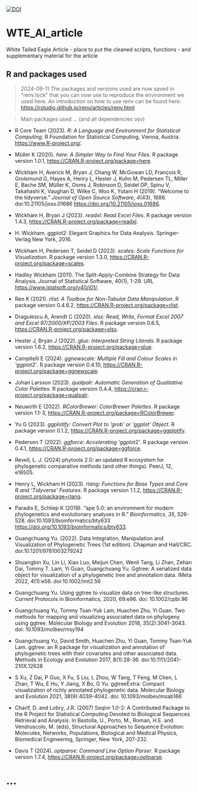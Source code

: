 [![DOI](https://zenodo.org/badge/750248033.svg)](https://zenodo.org/doi/10.5281/zenodo.11143879)

# WTE_AI_article
White Tailed Eagle Article - place to put the cleaned scripts, functions - and supplementary material for the article

## R and packages used
> 2024-09-11 The packages and versions used are now saved in "renv.lock" that you can now use to reproduce the environment we used here. 
An introduction on how to use renv can be found here: <https://rstudio.github.io/renv/articles/renv.html> 


> Main packages used ... (and all dependencies osv)

- R Core Team (2023). _R: A Language and Environment for Statistical Computing_. R Foundation for Statistical Computing, Vienna, Austria. <https://www.R-project.org/>.
- Müller K (2020). _here: A Simpler Way to Find Your Files_. R package version 1.0.1, <https://CRAN.R-project.org/package=here>.

- Wickham H, Averick M, Bryan J, Chang W, McGowan LD, François R, Grolemund G, Hayes A, Henry L, Hester J, Kuhn M, Pedersen TL, Miller E, Bache SM, Müller K, Ooms J, Robinson D, Seidel DP, Spinu V, Takahashi K, Vaughan D, Wilke C, Woo K, Yutani H (2019). “Welcome to the tidyverse.” _Journal of Open Source Software_, *4*(43), 1686. doi:10.21105/joss.01686 <https://doi.org/10.21105/joss.01686>.
- Wickham H, Bryan J (2023). _readxl: Read Excel Files_. R package version 1.4.3, <https://CRAN.R-project.org/package=readxl>.
- H. Wickham. ggplot2: Elegant Graphics for Data Analysis. Springer-Verlag New York, 2016.
- Wickham H, Pedersen T, Seidel D (2023). _scales: Scale Functions for Visualization_. R package version 1.3.0, <https://CRAN.R-project.org/package=scales>.
- Hadley Wickham (2011). The Split-Apply-Combine Strategy for Data Analysis. Journal of Statistical Software, 40(1), 1-29. URL https://www.jstatsoft.org/v40/i01/.


- Ren K (2021). _rlist: A Toolbox for Non-Tabular Data Manipulation_. R package version 0.4.6.2, <https://CRAN.R-project.org/package=rlist>.
- Dragulescu A, Arendt C (2020). _xlsx: Read, Write, Format Excel 2007 and Excel 97/2000/XP/2003 Files_. R package version 0.6.5, <https://CRAN.R-project.org/package=xlsx>.
- Hester J, Bryan J (2022). _glue: Interpreted String Literals_. R package version 1.6.2, <https://CRAN.R-project.org/package=glue>.
- Campitelli E (2024). _ggnewscale: Multiple Fill and Colour Scales in 'ggplot2'_. R package version 0.4.10, <https://CRAN.R-project.org/package=ggnewscale>.
- Johan Larsson (2023). _qualpalr: Automatic Generation of Qualitative Color Palettes_. R package version 0.4.4, <https://cran.r-project.org/package=qualpalr>.
- Neuwirth E (2022). _RColorBrewer: ColorBrewer Palettes_. R package version 1.1-3, <https://CRAN.R-project.org/package=RColorBrewer>.
- Yu G (2023). _ggplotify: Convert Plot to 'grob' or 'ggplot' Object_. R package version 0.1.2, <https://CRAN.R-project.org/package=ggplotify>.
- Pedersen T (2022). _ggforce: Accelerating 'ggplot2'_. R package version 0.4.1, <https://CRAN.R-project.org/package=ggforce>.
- Revell, L. J. (2024) phytools 2.0: an updated R ecosystem for phylogenetic comparative methods (and other things). PeerJ, 12, e16505.
- Henry L, Wickham H (2023). _rlang: Functions for Base Types and Core R and 'Tidyverse' Features_. R package version 1.1.2, <https://CRAN.R-project.org/package=rlang>.
- Paradis E, Schliep K (2019). “ape 5.0: an environment for modern phylogenetics and evolutionary analyses in R.” _Bioinformatics_, *35*, 526-528. doi:10.1093/bioinformatics/bty633   <https://doi.org/10.1093/bioinformatics/bty633>.
- Guangchuang Yu. (2022). Data Integration, Manipulation and Visualization of Phylogenetic Trees (1st edition). Chapman and Hall/CRC. doi:10.1201/9781003279242
- Shuangbin Xu, Lin Li, Xiao Luo, Meijun Chen, Wenli Tang, Li Zhan, Zehan Dai, Tommy T. Lam, Yi Guan, Guangchuang Yu. Ggtree: A serialized data object for visualization of a phylogenetic tree and annotation data. iMeta 2022, 4(1):e56. doi:10.1002/imt2.56 
- Guangchuang Yu. Using ggtree to visualize data on tree-like structures. Current Protocols in Bioinformatics, 2020, 69:e96. doi: 10.1002/cpbi.96
- Guangchuang Yu, Tommy Tsan-Yuk Lam, Huachen Zhu, Yi Guan. Two methods for mapping and visualizing associated data on phylogeny using ggtree. Molecular Biology and Evolution 2018,
  35(2):3041-3043. doi: 10.1093/molbev/msy194
- Guangchuang Yu, David Smith, Huachen Zhu, Yi Guan, Tommy Tsan-Yuk Lam. ggtree: an R package for visualization and annotation of phylogenetic trees with their covariates and other
  associated data. Methods in Ecology and Evolution 2017, 8(1):28-36. doi:10.1111/2041-210X.12628
- S Xu, Z Dai, P Guo, X Fu, S Liu, L Zhou, W Tang, T Feng, M Chen, L Zhan, T Wu, E Hu, Y Jiang, X Bo, G Yu. ggtreeExtra: Compact visualization of richly annotated phylogenetic data.
  Molecular Biology and Evolution 2021, 38(9):4039-4042. doi: 10.1093/molbev/msab166

- Charif, D. and Lobry, J.R. (2007) Seqinr 1.0-2: A Contributed Package to the R Project for Statistical Computing Devoted to Biological Sequences Retrieval and Analysis. In Bastolla, U., Porto, M., Roman, H.E. and Vendruscolo, M. (eds), Structural Approaches to Sequence Evolution: Molecules, Networks, Populations, Biological and Medical Physics, Biomedical Engineering, Springer, New York, 207-232.

- Davis T (2024). _optparse: Command Line Option Parser_. R package version 1.7.4, <https://CRAN.R-project.org/package=optparse>.



# ... 
